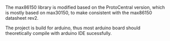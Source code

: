 The max86150 library is modified based on the ProtoCentral version, which is mostly based on max30150, to make consistent with the max86150 datasheet rev2.

The project is build for arduino, thus most arduino board should theoretically compile with arduino IDE sucessfully.

